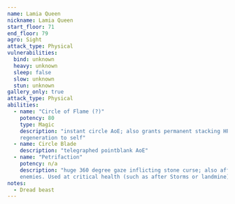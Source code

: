 ```yaml
---
name: Lamia Queen
nickname: Lamia Queen
start_floor: 71
end_floor: 79
agro: Sight
attack_type: Physical
vulnerabilities:
  bind: unknown
  heavy: unknown
  sleep: false
  slow: unknown
  stun: unknown
gallery_only: true
attack_type: Physical
abilities:
  - name: "Circle of Flame (?)"
    potency: 80
    type: Magic
    description: "instant circle AoE; also grants permanent stacking HP
    regeneration to self"
  - name: Circle Blade
    description: "telegraphed pointblank AoE"
  - name: "Petrifaction"
    potency: n/a
    description: "huge 360 degree gaze inflicting stone curse; also affects
    enemies. Used at critical health (such as after Storms or landmine)"
notes:
  - Dread beast
---
```

